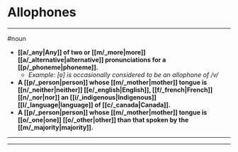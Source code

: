 # Allophones
---
#noun
- **[[a/_any|Any]] of two or [[m/_more|more]] [[a/_alternative|alternative]] pronunciations for a [[p/_phoneme|phoneme]].**
	- _Example: [ʋ] is occasionally considered to be an allophone of /v/_
- **A [[p/_person|person]] whose [[m/_mother|mother]] tongue is [[n/_neither|neither]] [[e/_english|English]], [[f/_french|French]] [[n/_nor|nor]] an [[i/_indigenous|Indigenous]] [[l/_language|language]] of [[c/_canada|Canada]].**
- **A [[p/_person|person]] whose [[m/_mother|mother]] tongue is [[o/_one|one]] [[o/_other|other]] than that spoken by the [[m/_majority|majority]].**
---
---
